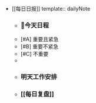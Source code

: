 - [[每日日报]]
  template:: dailyNote
	- ### 🧾今天日程
	- [#A] 重要且紧急
	- [#B] 重要不紧急
	- [#C] 不重要
	-
	- ### 明天工作安排
	- ### [[每日复盘]]